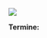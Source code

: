 <!DOCTYPE html>
<html>
    <head>
        <meta charset="uft-8">
        <title>HTML Body</title>
        <meta name="description" content="Unseree einzigartige Beschreibung der Seite">
    </head>
    <body>
        <p>
            <img src="https://raw.githubusercontent.com/danielhauchler/start-coding/master/99_assets/media/images/readme/start-coding-banner.jpg">
        </p>
        <p>
        <strong>Termine:</strong>
        </p>
    </body>
</html>